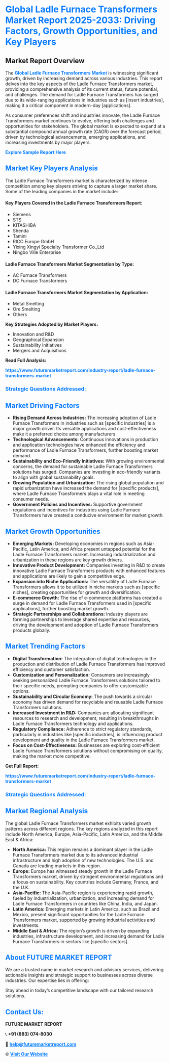 <h1 style="color: #007BFF;">Global Ladle Furnace Transformers Market Report 2025-2033: Driving Factors, Growth Opportunities, and Key Players</h1>

<section id="overview">
<h2>Market Report Overview</h2>
<p>The <a href="https://www.futuremarketreport.com/industry-report/ladle-furnace-transformers-market" style="color: #007BFF; text-decoration: none;"><strong>Global Ladle Furnace Transformers Market</strong></a> is witnessing significant growth, driven by increasing demand across various industries. This report delves into the key aspects of the Ladle Furnace Transformers market, providing a comprehensive analysis of its current status, future potential, and challenges. The demand for Ladle Furnace Transformers has surged due to its wide-ranging applications in industries such as [insert industries], making it a critical component in modern-day [applications].</p>
<p>As consumer preferences shift and industries innovate, the Ladle Furnace Transformers market continues to evolve, offering both challenges and opportunities for stakeholders. The global market is expected to expand at a substantial compound annual growth rate (CAGR) over the forecast period, driven by technological advancements, emerging applications, and increasing investments by major players.</p>
</section>

<section id="overview">
<p><a href="https://www.futuremarketreport.com/request-sample/reportId=29105" style="color: #007BFF; text-decoration: none;"><strong>Explore Sample Report Here</strong></a></p>
</section>

<section id="key-players">
<h2 style="color: #007BFF;">Market Key Players Analysis</h2>
<p>The Ladle Furnace Transformers market is characterized by intense competition among key players striving to capture a larger market share. Some of the leading companies in the market include:</p>
<h4>Key Players Covered in the Ladle Furnace Transformers Report:</h4>
<ul><li>Siemens</li><li>STS</li><li>KITASHIBA</li><li>Shenda</li><li>Tamini</li><li>RICC Europe GmbH</li><li>Yixing Xingyi Specialty Transformer Co.,Ltd</li><li>Ningbo Ville Enterprise</li></ul>
<h4>Ladle Furnace Transformers Market Segmentation by Type:</h4>
<ul><li>AC Furnace Transformers</li><li>DC Furnace Transformers</li></ul>

<h4>Ladle Furnace Transformers Market Segmentation by Application:</h4>
<ul><li>Metal Smelting</li><li>Ore Smelting</li><li>Others</li></ul>
<p><strong>Key Strategies Adopted by Market Players:</strong></p>
<ul>
<li>Innovation and R&D</li>
<li>Geographical Expansion</li>
<li>Sustainability Initiatives</li>
<li>Mergers and Acquisitions</li>
</ul>
</section>

<section>
<p><strong>Read Full Analysis: </strong></p><a href="https://www.futuremarketreport.com/industry-report/ladle-furnace-transformers-market" style="color: #007BFF; text-decoration: none;"><strong>https://www.futuremarketreport.com/industry-report/ladle-furnace-transformers-market</strong></a>
<h3 style="color: #007BFF;">Strategic Questions Addressed:</h3>
</section>

<section id="driving-factors">
<h2 style="color: #007BFF;">Market Driving Factors</h2>
<ul>
<li><strong>Rising Demand Across Industries:</strong> The increasing adoption of Ladle Furnace Transformers in industries such as [specific industries] is a major growth driver. Its versatile applications and cost-effectiveness make it a preferred choice among manufacturers.</li>
<li><strong>Technological Advancements:</strong> Continuous innovations in production and application technologies have enhanced the efficiency and performance of Ladle Furnace Transformers, further boosting market demand.</li>
<li><strong>Sustainability and Eco-Friendly Initiatives:</strong> With growing environmental concerns, the demand for sustainable Ladle Furnace Transformers solutions has surged. Companies are investing in eco-friendly variants to align with global sustainability goals.</li>
<li><strong>Growing Population and Urbanization:</strong> The rising global population and rapid urbanization have increased the demand for [specific products], where Ladle Furnace Transformers plays a vital role in meeting consumer needs.</li>
<li><strong>Government Policies and Incentives:</strong> Supportive government regulations and incentives for industries using Ladle Furnace Transformers have created a conducive environment for market growth.</li>
</ul>
</section>

<section id="growth-opportunities">
<h2 style="color: #007BFF;">Market Growth Opportunities</h2>
<ul>
<li><strong>Emerging Markets:</strong> Developing economies in regions such as Asia-Pacific, Latin America, and Africa present untapped potential for the Ladle Furnace Transformers market. Increasing industrialization and urbanization in these regions are key growth drivers.</li>
<li><strong>Innovative Product Development:</strong> Companies investing in R&D to create innovative Ladle Furnace Transformers products with enhanced features and applications are likely to gain a competitive edge.</li>
<li><strong>Expansion into Niche Applications:</strong> The versatility of Ladle Furnace Transformers allows it to be utilized in niche markets such as [specific niches], creating opportunities for growth and diversification.</li>
<li><strong>E-commerce Growth:</strong> The rise of e-commerce platforms has created a surge in demand for Ladle Furnace Transformers used in [specific applications], further boosting market growth.</li>
<li><strong>Strategic Partnerships and Collaborations:</strong> Industry players are forming partnerships to leverage shared expertise and resources, driving the development and adoption of Ladle Furnace Transformers products globally.</li>
</ul>
</section>

<section id="trending-factors">
<h2 style="color: #007BFF;">Market Trending Factors</h2>
<ul>
<li><strong>Digital Transformation:</strong> The integration of digital technologies in the production and distribution of Ladle Furnace Transformers has improved efficiency and customer satisfaction.</li>
<li><strong>Customization and Personalization:</strong> Consumers are increasingly seeking personalized Ladle Furnace Transformers solutions tailored to their specific needs, prompting companies to offer customizable options.</li>
<li><strong>Sustainability and Circular Economy:</strong> The push towards a circular economy has driven demand for recyclable and reusable Ladle Furnace Transformers solutions.</li>
<li><strong>Increased Investment in R&D:</strong> Companies are allocating significant resources to research and development, resulting in breakthroughs in Ladle Furnace Transformers technology and applications.</li>
<li><strong>Regulatory Compliance:</strong> Adherence to strict regulatory standards, particularly in industries like [specific industries], is influencing product development and quality in the Ladle Furnace Transformers market.</li>
<li><strong>Focus on Cost-Effectiveness:</strong> Businesses are exploring cost-efficient Ladle Furnace Transformers solutions without compromising on quality, making the market more competitive.</li>
</ul>
</section>

<section>
<p><strong>Get Full Report: </strong></p><a href="https://www.futuremarketreport.com/industry-report/ladle-furnace-transformers-market" style="color: #007BFF; text-decoration: none;"><strong>https://www.futuremarketreport.com/industry-report/ladle-furnace-transformers-market</strong></a>
<h3 style="color: #007BFF;">Strategic Questions Addressed:</h3>
</section>


<section id="regional-analysis">
<h2 style="color: #007BFF;">Market Regional Analysis</h2>
<p>The global Ladle Furnace Transformers market exhibits varied growth patterns across different regions. The key regions analyzed in this report include North America, Europe, Asia-Pacific, Latin America, and the Middle East & Africa:</p>
<ul>
<li><strong>North America:</strong> This region remains a dominant player in the Ladle Furnace Transformers market due to its advanced industrial infrastructure and high adoption of new technologies. The U.S. and Canada are leading markets in this region.</li>
<li><strong>Europe:</strong> Europe has witnessed steady growth in the Ladle Furnace Transformers market, driven by stringent environmental regulations and a focus on sustainability. Key countries include Germany, France, and the U.K.</li>
<li><strong>Asia-Pacific:</strong> The Asia-Pacific region is experiencing rapid growth, fueled by industrialization, urbanization, and increasing demand for Ladle Furnace Transformers in countries like China, India, and Japan.</li>
<li><strong>Latin America:</strong> Emerging markets in Latin America, such as Brazil and Mexico, present significant opportunities for the Ladle Furnace Transformers market, supported by growing industrial activities and investments.</li>
<li><strong>Middle East & Africa:</strong> The region’s growth is driven by expanding industries, infrastructure development, and increasing demand for Ladle Furnace Transformers in sectors like [specific sectors].</li>
</ul>
</section>

<footer>
<h2 style="color: #007BFF;">About FUTURE MARKET REPORT</h2>
<p>We are a trusted name in market research and advisory services, delivering actionable insights and strategic support to businesses across diverse industries. Our expertise lies in offering:</p>

<p>Stay ahead in today’s competitive landscape with our tailored research solutions.</p>

<h2 style="color: #007BFF;">Contact Us:</h2>
<p><strong>FUTURE MARKET REPORT</strong></p>
<p>📞 <strong>+91 (883) 074-8030</strong></p>
<p>📧 <strong><a href="mailto:help@futuremarketreport.com" style="color: #007BFF;">help@futuremarketreport.com</a></strong></p>
<p>🌐 <strong><a href="https://www.futuremarketreport.com/" style="color: #007BFF;">Visit Our Website</a></strong></p>
</footer>